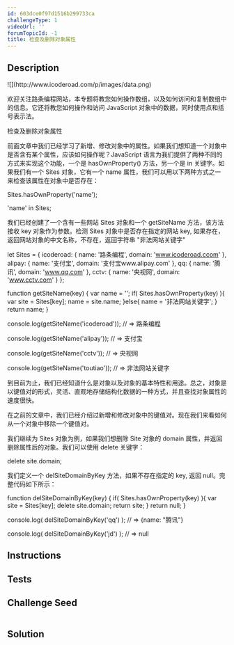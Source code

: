 ```yaml
---
id: 603dce0f97d1516b299733ca
challengeType: 1
videoUrl: ''
forumTopicId: -1
title: 检查及删除对象属性
---
```


## Description
<section id='description'>
![](http://www.icoderoad.com/p/images/data.png)

欢迎关注路条编程网站，本专题将教您如何操作数组，以及如何访问和复制数组中的信息。它还将教您如何操作和访问 JavaScript 对象中的数据，同时使用点和括号表示法。

检查及删除对象属性

前面文章中我们已经学习了新增、修改对象中的属性。如果我们想知道一个对象中是否含有某个属性，应该如何操作呢？JavaScript 语言为我们提供了两种不同的方式来实现这个功能，一个是 hasOwnProperty() 方法，另一个是 in 关键字。如果我们有一个 Sites 对象，它有一个 name  属性，我们可以用以下两种方式之一来检查该属性在对象中是否存在：

Sites.hasOwnProperty('name');

'name' in Sites;

我们已经创建了一个含有一些网站 Sites 对象和一个 getSiteName 方法，该方法接收 key 对象作为参数。检测 Sites 对象中是否存在指定的网站 key, 如果存在，返回网站对象的中文名称，不存在，返回字符串 "非法网站关键字"


let Sites = {
  icoderoad: {
    name: '路条编程',
    domain: 'www.icoderoad.ccom'
  },
  alipay: {
    name: '支付宝',
    domain: '支付宝www.alipay.com'
  },
  qq: {
    name: '腾讯',
    domain: 'www.qq.com'
  },
  cctv: {
    name: '央视网',
    domain: 'www.cctv.com'
  }
};

function getSiteName(key) {
	var name = '';
  if( Sites.hasOwnProperty(key) ){
  		var site = Sites[key];
  		name = site.name;
  }else{
  		name = '非法网站关键字';
  }
  return name;
}

console.log(getSiteName('icoderoad'));
// => 路条编程

console.log(getSiteName('alipay'));
// => 支付宝

console.log(getSiteName('cctv'));
// => 央视网

console.log(getSiteName('toutiao'));
// => 非法网站关键字

到目前为止，我们已经知道什么是对象以及对象的基本特性和用途。总之，对象是以键值对的形式，灵活、直观地存储结构化数据的一种方式，并且查找对象属性的速度很快。

在之前的文章中，我们已经介绍过新增和修改对象中的键值对。现在我们来看如何从一个对象中移除一个键值对。

我们继续为 Sites 对象为例，如果我们想删除 Site 对象的 domain 属性，并返回删除属性后的对象。我们可以使用 delete 关键字：

delete site.domain;

我们定义一个 delSiteDomainByKey 方法，如果不存在指定的 key, 返回 null。完整代码如下所示：

function delSiteDomainByKey(key) {
  if( Sites.hasOwnProperty(key) ){
  		var site = Sites[key];
  		delete site.domain;
  		return site;
  }
  return null;
}

console.log( delSiteDomainByKey('qq') );
// => {name: "腾讯"}

console.log( delSiteDomainByKey('jd') );
// => null

</section>

## Instructions
<section id='instructions'>

</section>

## Tests
<section id='tests'>

</section>

## Challenge Seed
<section id='challengeSeed'>

<div id='js-seed'>

```js

```

</div>



</section>

## Solution
<section id='solution'>


</section>
